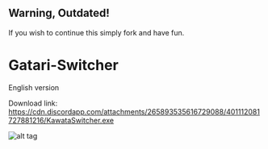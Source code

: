 ## Warning, Outdated!
If you wish to continue this simply fork and have fun.

# Gatari-Switcher
English version

Download link: https://cdn.discordapp.com/attachments/265893535616729088/401112081727881216/KawataSwitcher.exe

![alt tag](https://cdn.discordapp.com/attachments/316589206988128256/465238634803494922/ss2018-07-07at09.31.28.png)
